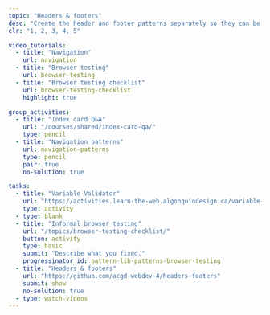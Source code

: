 ```yaml
---
topic: "Headers & footers"
desc: "Create the header and footer patterns separately so they can be tested and reused."
clr: "1, 2, 3, 4, 5"

video_tutorials:
  - title: "Navigation"
    url: navigation
  - title: "Browser testing"
    url: browser-testing
  - title: "Browser testing checklist"
    url: browser-testing-checklist
    highlight: true

group_activities:
  - title: "Index card Q&A"
    url: "/courses/shared/index-card-qa/"
    type: pencil
  - title: "Navigation patterns"
    url: navigation-patterns
    type: pencil
    pair: true
    no-solution: true

tasks:
  - title: "Variable Validator"
    url: "https://activities.learn-the-web.algonquindesign.ca/variable-validator/"
    type: activity
  - type: blank
  - title: "Informal browser testing"
    url: "/topics/browser-testing-checklist/"
    button: activity
    type: basic
    submit: "Describe what you fixed."
    progressinator_id: pattern-lib-patterns-browser-testing
  - title: "Headers & footers"
    url: "https://github.com/acgd-webdev-4/headers-footers"
    submit: show
    no-solution: true
  - type: watch-videos
---
```

